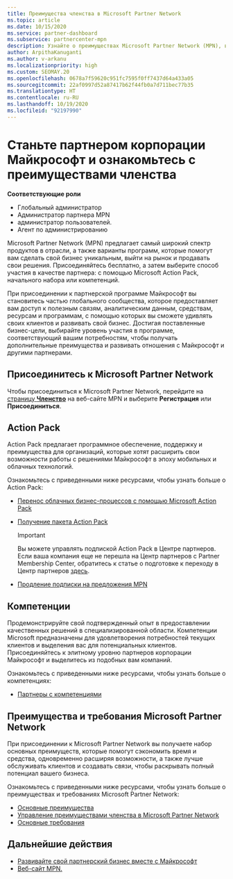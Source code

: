 ```yaml
---
title: Преимущества членства в Microsoft Partner Network
ms.topic: article
ms.date: 10/15/2020
ms.service: partner-dashboard
ms.subservice: partnercenter-mpn
description: Узнайте о преимуществах Microsoft Partner Network (MPN), в том числе о Microsoft Action Pack, компетенциях и возможностях программы, которые помогут вам выйти на рынок со своими решениями и успешно их продавать.
author: ArpithaKanuganti
ms.author: v-arkanu
ms.localizationpriority: high
ms.custom: SEOMAY.20
ms.openlocfilehash: 0678a7f59620c951fc7595f0ff7437d64a433a05
ms.sourcegitcommit: 22af0997d52a87417b62f44fb0a7d711bec77b35
ms.translationtype: HT
ms.contentlocale: ru-RU
ms.lasthandoff: 10/19/2020
ms.locfileid: "92197990"
---
```

# <a name="partner-with-microsoft-and-discover-membership-benefits"></a>Станьте партнером корпорации Майкрософт и ознакомьтесь с преимуществами членства

**Соответствующие роли**

- Глобальный администратор
- Администратор партнера MPN
- администратор пользователей.
- Агент по администрированию

Microsoft Partner Network (MPN) предлагает самый широкий спектр продуктов в отрасли, а также варианты программ, которые помогут вам сделать свой бизнес уникальным, выйти на рынок и продавать свои решения. Присоединяйтесь бесплатно, а затем выберите способ участия в качестве партнера: с помощью Microsoft Action Pack, начального набора или компетенций.

При присоединении к партнерской программе Майкрософт вы становитесь частью глобального сообщества, которое предоставляет вам доступ к полезным связям, аналитическим данным, средствам, ресурсам и программам, с помощью которых вы сможете удивлять своих клиентов и развивать свой бизнес. Достигая поставленные бизнес-цели, выбирайте уровень участия в программе, соответствующий вашим потребностям, чтобы получать дополнительные преимущества и развивать отношения с Майкрософт и другими партнерами. 

## <a name="join-the-microsoft-partner-network"></a>Присоединитесь к Microsoft Partner Network

Чтобы присоединиться к Microsoft Partner Network, перейдите на [страницу **Членство**](https://partner.microsoft.com/membership) на веб-сайте MPN и выберите **Регистрация** или **Присоединиться**.

## <a name="action-pack"></a>Action Pack

Action Pack предлагает программное обеспечение, поддержку и преимущества для организаций, которые хотят расширить свои возможности работы с решениями Майкрософт в эпоху мобильных и облачных технологий.

Ознакомьтесь с приведенными ниже ресурсами, чтобы узнать больше о Action Pack:

- [Перенос облачных бизнес-процессов с помощью Microsoft Action Pack](https://partner.microsoft.com/membership/action-pack)

- [Получение пакета Action Pack](mpn-get-action-pack.md)
  
    >[!IMPORTANT]
    >Вы можете управлять подпиской Action Pack в Центре партнеров. Если ваша компания еще не перешла на Центр партнеров с Partner Membership Center, обратитесь к статье о подготовке к переходу в Центр партнеров [здесь](prepare-pmc-pc-migration.md).  

- [Продление подписки на предложения MPN](renew-mpn-offers.md)

## <a name="competencies"></a>Компетенции

Продемонстрируйте свой подтвержденный опыт в предоставлении качественных решений в специализированной области. Компетенции Microsoft предназначены для удовлетворения потребностей текущих клиентов и выделения вас для потенциальных клиентов. Присоединяйтесь к элитному уровню партнеров корпорации Майкрософт и выделитесь из подобных вам компаний.

Ознакомьтесь с приведенными ниже ресурсами, чтобы узнать больше о компетенциях:

- [Партнеры с компетенциями](https://partner.microsoft.com/membership/competencies)

## <a name="microsoft-partner-network-benefits-and-requirements"></a>Преимущества и требования Microsoft Partner Network

При присоединении к Microsoft Partner Network вы получаете набор основных преимуществ, которые помогут сэкономить время и средства, одновременно расширяя возможности, а также лучше обслуживать клиентов и создавать связи, чтобы раскрывать полный потенциал вашего бизнеса. 

Ознакомьтесь с приведенными ниже ресурсами, чтобы узнать больше о преимуществах и требованиях Microsoft Partner Network:

- [Основные преимущества](https://partner.microsoft.com/membership/core-benefits#simple-tab-content-1)
- [Управление преимуществами членства в Microsoft Partner Network](manage-your-partner-network-benefits.md)
- [Основные требования](https://partner.microsoft.com/membership/core-benefits#simple-tab-content-2)

## <a name="next-steps"></a>Дальнейшие действия

- [Развивайте свой партнерский бизнес вместе с Майкрософт](grow-your-business.md)
- [Веб-сайт MPN.](https://partner.microsoft.com/commercial)
